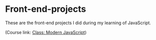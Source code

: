# Front-end-projects


These are the front-end projects I did during my learning of JavaScript.

(Course link: [Class: Modern JavaScript](https://www.udemy.com/course/modern-javascript-from-novice-to-ninja/))

